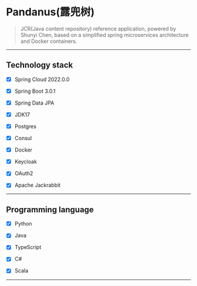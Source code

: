 # Pandanus(露兜树)

> JCR(Java content repository) reference application, powered by Shunyi Chen, based on a simplified spring microservices architecture and Docker containers.

---

## Technology stack

- [x] Spring Cloud 2022.0.0

- [x] Spring Boot 3.0.1

- [x] Spring Data JPA

- [x] JDK17

- [x] Postgres

- [x] Consul

- [x] Docker

- [x] Keycloak

- [x] OAuth2

- [x] Apache Jackrabbit

---
## Programming language

- [x] Python

- [x] Java

- [x] TypeScript

- [x] C#

- [x] Scala


---
